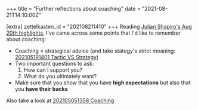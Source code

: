 +++
title = "Further reflections about coaching"
date = "2021-08-21T14:10:00Z"

[extra]
zettelkasten_id = "202108211410"
+++
Reading [Julian Shapiro's Aug 20th highlights](https://www.julian.com/newsletter), I've came across some points that I'd like to remember about coaching:

- Coaching = strategical advice (and take stategy's strict meaning: [202105191401 Tactic VS Strategy](/zettelkasten/202105191401-tactic-vs-strategy))
- Two important questions to ask:
	1. How can I support you?
	2. What do you ultimately want?
- Make sure that you show that you have **high expectations** but also that you **have their backs**

Also take a look at [202105051358 Coaching](/zettelkasten/202105051358-coaching)
